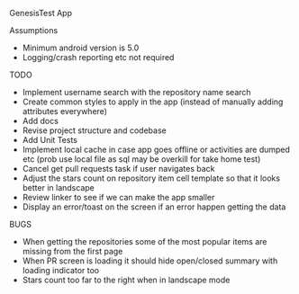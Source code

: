 GenesisTest App

Assumptions

- Minimum android version is 5.0
- Logging/crash reporting etc not required

TODO

- Implement username search with the repository name search
- Create common styles to apply in the app (instead of manually adding attributes everywhere)
- Add docs
- Revise project structure and codebase
- Add Unit Tests
- Implement local cache in case app goes offline or activities are dumped etc (prob use local file as sql may be overkill for take home test)
- Cancel get pull requests task if user navigates back
- Adjust the stars count on repository item cell template so that it looks better in landscape
- Review linker to see if we can make the app smaller
- Display an error/toast on the screen if an error happen getting the data

BUGS

- When getting the repositories some of the most popular items are missing from the first page
- When PR screen is loading it should hide open/closed summary with loading indicator too
- Stars count too far to the right when in landscape mode
